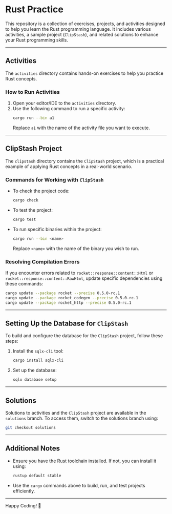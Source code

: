# Rust Practice

This repository is a collection of exercises, projects, and activities designed to help you learn the Rust programming language. It includes various activities, a sample project (`ClipStash`), and related solutions to enhance your Rust programming skills.

---

## Activities

The `activities` directory contains hands-on exercises to help you practice Rust concepts.

### How to Run Activities
1. Open your editor/IDE to the `activities` directory.
2. Use the following command to run a specific activity:
   ```bash
   cargo run --bin a1
   ```
   Replace `a1` with the name of the activity file you want to execute.

---

## ClipStash Project

The `clipstash` directory contains the `ClipStash` project, which is a practical example of applying Rust concepts in a real-world scenario.

### Commands for Working with `ClipStash`
- To check the project code:
  ```bash
  cargo check
  ```
- To test the project:
  ```bash
  cargo test
  ```
- To run specific binaries within the project:
  ```bash
  cargo run --bin <name>
  ```
  Replace `<name>` with the name of the binary you wish to run.

### Resolving Compilation Errors
If you encounter errors related to `rocket::response::content::Html` or `rocket::response::content::RawHtml`, update specific dependencies using these commands:
```bash
cargo update --package rocket --precise 0.5.0-rc.1
cargo update --package rocket_codegen --precise 0.5.0-rc.1
cargo update --package rocket_http --precise 0.5.0-rc.1
```

---

## Setting Up the Database for `ClipStash`

To build and configure the database for the `ClipStash` project, follow these steps:

1. Install the `sqlx-cli` tool:
   ```bash
   cargo install sqlx-cli
   ```
2. Set up the database:
   ```bash
   sqlx database setup
   ```

---

## Solutions

Solutions to activities and the `ClipStash` project are available in the `solutions` branch. To access them, switch to the solutions branch using:
```bash
git checkout solutions
```

---

## Additional Notes

- Ensure you have the Rust toolchain installed. If not, you can install it using:
  ```bash
  rustup default stable
  ```
- Use the `cargo` commands above to build, run, and test projects efficiently.

---

Happy Coding! 🚀
